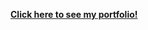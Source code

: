 **[Click here to see my portfolio!](https://jcrowe91.github.io/)**
<!--

[![Jacob Crowe github stats](https://github-readme-stats.vercel.app/api?username=jcrowe91&show_icons=true&theme=github_dark)](https://github.com/anuraghazra/github-readme-stats)

**jcrowe91/jcrowe91** is a ✨ _special_ ✨ repository because its `README.md` (this file) appears on your GitHub profile.

Here are some ideas to get you started:

- 🔭 I’m currently working on ...
- 🌱 I’m currently learning ...
- 👯 I’m looking to collaborate on ...
- 🤔 I’m looking for help with ...
- 💬 Ask me about ...
- 📫 How to reach me: ...
- 😄 Pronouns: ...
- ⚡ Fun fact: ...
-->
